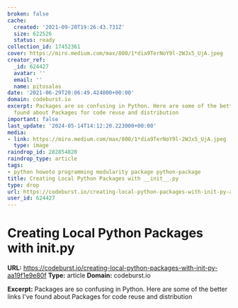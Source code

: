 ```yaml
---
broken: false
cache:
  created: '2021-09-20T19:26:43.731Z'
  size: 622526
  status: ready
collection_id: 17452361
cover: https://miro.medium.com/max/800/1*dia9TerNoY9l-2WJx5_UjA.jpeg
creator_ref:
  _id: 624427
  avatar: ''
  email: ''
  name: pitosalas
date: '2021-06-29T20:06:49.424000+00:00'
domain: codeburst.io
excerpt: Packages are so confusing in Python. Here are some of the better links I've
  found about Packages for code reuse and distribution
important: false
last_update: '2024-05-14T14:12:20.223000+00:00'
media:
- link: https://miro.medium.com/max/800/1*dia9TerNoY9l-2WJx5_UjA.jpeg
  type: image
raindrop_id: 282854820
raindrop_type: article
tags:
- python howoto programming modularity package python-package
title: Creating Local Python Packages with __init__.py
type: drop
url: https://codeburst.io/creating-local-python-packages-with-init-py-aa19f1e9e80f
user_id: 624427
---
```


# Creating Local Python Packages with __init__.py

**URL:** https://codeburst.io/creating-local-python-packages-with-init-py-aa19f1e9e80f
**Type:** article
**Domain:** codeburst.io

**Excerpt:** Packages are so confusing in Python. Here are some of the better links I've found about Packages for code reuse and distribution
